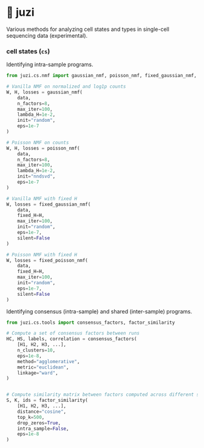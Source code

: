 # :tangerine: juzi

Various methods for analyzing cell states and types in single-cell sequencing data (experimental).

### cell states (`cs`)

Identifying intra-sample programs.

```python
from juzi.cs.nmf import gaussian_nmf, poisson_nmf, fixed_gaussian_nmf, fixed_poisson_nmf

# Vanilla NMF on normalized and log1p counts
W, H, losses = gaussian_nmf(
    data,
    n_factors=8,
    max_iter=100,
    lambda_H=1e-2,
    init="random",
    eps=1e-7
) 

# Poisson NMF on counts
W, H, losses = poisson_nmf(
    data,
    n_factors=8,
    max_iter=100,
    lambda_H=1e-2,
    init="nndsvd",
    eps=1e-7
)

# Vanilla NMF with fixed H
W, losses = fixed_gaussian_nmf(
    data,
    fixed_H=H,
    max_iter=100,
    init="random",
    eps=1e-7,
    silent=False
)

# Poisson NMF with fixed H
W, losses = fixed_poisson_nmf(
    data,
    fixed_H=H,
    max_iter=100,
    init="random",
    eps=1e-7,
    silent=False
)
```

Identifying consensus (intra-sample) and shared (inter-sample) programs. 

```python
from juzi.cs.tools import consensus_factors, factor_similarity

# Compute a set of consensus factors between runs
HC, HS, labels, correlation = consensus_factors(
    [H1, H2, H3, ...],
    n_clusters=10,
    eps=1e-8,
    method="agglomerative",
    metric="euclidean",
    linkage="ward",
)


# Compute similarity matrix between factors computed across different samples
S, K, ids = factor_similarity(
    [H1, H2, H3, ...],
    distance="cosine",
    top_k=500,
    drop_zeros=True,
    intra_sample=False,
    eps=1e-8
)
```
